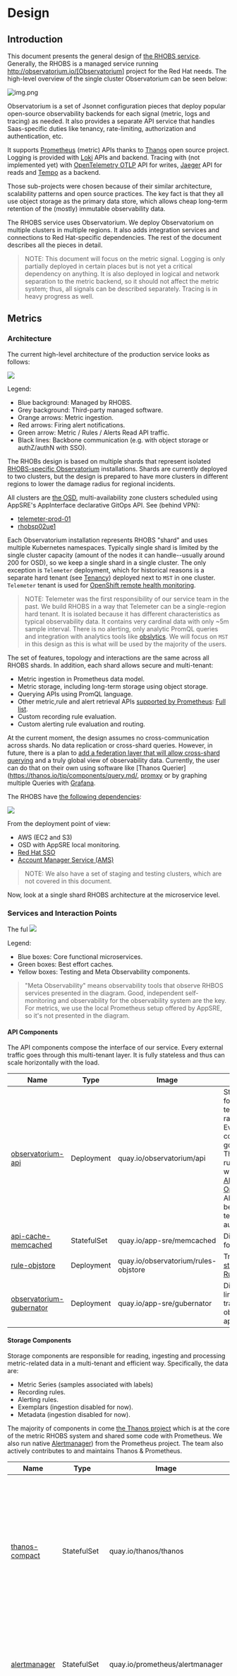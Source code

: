 # Design

## Introduction

This document presents the general design of [the RHOBS service](./README.md). Generally, the RHOBS is a managed service running http://observatorium.io/[Observatorium] project for the Red Hat needs. The high-level overview of the single cluster Observatorium can be seen below:

![img.png](../../assets/observatorium.png)

Observatorium is a set of Jsonnet configuration pieces that deploy popular open-source observability backends for each signal (metric, logs and tracing) as needed. It also provides a separate API service that handles Saas-specific duties like tenancy, rate-limiting, authorization and authentication, etc.

It supports [Prometheus](https://prometheus.io/) (metric) APIs thanks to [Thanos](https://thanos.io/) open source project. Logging is provided with [Loki](https://github.com/grafana/loki) APIs and backend. Tracing with (not implemented yet) with [OpenTelemetry OTLP](https://github.com/open-telemetry/opentelemetry-specification/blob/main/specification/protocol/otlp.md) API for writes, [Jaeger](https://www.jaegertracing.io/) API for reads and [Tempo](https://github.com/grafana/tempo) as a backend.

Those sub-projects were chosen because of their similar architecture, scalability patterns and open source practices. The key fact is that they all use object storage as the primary data store, which allows cheap long-term retention of the (mostly) immutable observability data.

The RHOBS service uses Observatorium. We deploy Observatorium on multiple clusters in multiple regions. It also adds integration services and connections to Red Hat-specific dependencies. The rest of the document describes all the pieces in detail.

> NOTE: This document will focus on the metric signal. Logging is only partially deployed in certain places but is not yet a critical dependency on anything. It is also deployed in logical and network separation to the metric backend, so it should not affect the metric system; thus, all signals can be described separately. Tracing is in heavy progress as well.

## Metrics

### Architecture

The current high-level architecture of the production service looks as follows:

![](../../assets/rhobs-design1.png)

Legend:

* Blue background: Managed by RHOBS.
* Grey background: Third-party managed software.
* Orange arrows: Metric ingestion.
* Red arrows: Firing alert notifications.
* Green arrow: Metric / Rules / Alerts Read API traffic.
* Black lines: Backbone communication (e.g. with object storage or authZ/authN with SSO).

The RHOBs design is based on multiple shards that represent isolated [RHOBS-specific Observatorium](https://github.com/rhobs/configuration) installations. Shards are currently deployed to two clusters, but the design is prepared to have more clusters in different regions to lower the damage radius for regional incidents.

All clusters are [the OSD](https://docs.openshift.com/dedicated/welcome/index.html), multi-availability zone clusters scheduled using AppSRE's AppInterface declarative GitOps API. See (behind VPN):

* [telemeter-prod-01](https://gitlab.cee.redhat.com/service/app-interface/-/blob/master/data/openshift/telemeter-prod-01/cluster.yml)
* [rhobsp02ue1](https://gitlab.cee.redhat.com/service/app-interface/-/blob/master/data/openshift/rhobsp02ue1/cluster.yml)

Each Observatorium installation represents RHOBS "shard" and uses multiple Kubernetes namespaces. Typically single shard is limited by the single cluster capacity (amount of the nodes it can handle--usually around 200 for OSD), so we keep a single shard in a single cluster. The only exception is `Telemeter` deployment, which for historical reasons is a separate hard tenant (see [Tenancy](#Tenancy)) deployed next to `MST` in one cluster. `Telemeter` tenant is used for [OpenShift remote health monitoring](https://access.redhat.com/documentation/en-us/red_hat_openshift_container_storage/4.5/html/monitoring_openshift_container_storage/remote_health_monitoring).

> NOTE: Telemeter was the first responsibility of our service team in the past. We build RHOBS in a way that Telemeter can be a single-region hard tenant. It is isolated because it has different characteristics as typical observability data. It contains very cardinal data with only ~5m sample interval. There is no alerting, only analytic PromQL queries and integration with analytics tools like [obslytics](https://github.com/thanos-community/obslytics). We will focus on `MST` in this design as this is what will be used by the majority of the users.

The set of features, topology and interactions are the same across all RHOBS shards. In addition, each shard allows secure and multi-tenant:

* Metric ingestion in Prometheus data model.
* Metric storage, including long-term storage using object storage.
* Querying APIs using PromQL language.
* Other metric,rule and alert retrieval APIs [supported by Prometheus](https://prometheus.io/docs/prometheus/latest/querying/api/): [Full list](https://github.com/observatorium/api/blob/23af39e5f09845a12dec7179c47b0b364f0a35b0/api/metrics/v1/http.go#L27).
* Custom recording rule evaluation.
* Custom alerting rule evaluation and routing.

At the current moment, the design assumes no cross-communication across shards. No data replication or cross-shard queries. However, in future, there is a plan to [add a federation layer that will allow cross-shard querying](https://issues.redhat.com/browse/RHOBS-40) and a truly global view of observability data. Currently, the user can do that on their own using software like [Thanos Querier](https://thanos.io/tip/components/query.md/, [promxy](https://github.com/jacksontj/promxy) or by graphing multiple Queries with [Grafana](https://grafana.com/grafana/dashboards/).

The RHOBS have [the following dependencies](https://visual-app-interface.devshift.net/services#/services/rhobs/app.yml):

![](../../assets/rhobs-deps.png)

From the deployment point of view:

* AWS (EC2 and S3)
* OSD with AppSRE local monitoring.
* [Red Hat SSO](https://sso.redhat.com/auth/realms/redhat-external)
* [Account Manager Service (AMS)](https://visual-app-interface.devshift.net/services#/services/ocm/ams/app.yml)

> NOTE: We also have a set of staging and testing clusters, which are not covered in this document.

Now, look at a single shard RHOBS architecture at the microservice level.

### Services and Interaction Points

The ful
![](../../assets/rhobs-microsvc.png)

Legend:

* Blue boxes: Core functional microservices.
* Green boxes: Best effort caches.
* Yellow boxes: Testing and Meta Observability components.

> "Meta Observability" means observability tools that observe RHBOS services presented in the diagram. Good, independent self-monitoring and observability for the observability system are the key. For metrics, we use the local Prometheus setup offered by AppSRE, so it's not presented in the diagram.

#### API Components

The API components compose the interface of our service. Every external traffic goes through this multi-tenant layer. It is fully stateless and thus can scale horizontally with the load.

| Name                                                                                                                                                                  | Type        | Image                                | Purpose                                                                                                                                                                                                                                                                                                                                                                                                                                          | Sidecars                                                            |
|-----------------------------------------------------------------------------------------------------------------------------------------------------------------------|-------------|--------------------------------------|--------------------------------------------------------------------------------------------------------------------------------------------------------------------------------------------------------------------------------------------------------------------------------------------------------------------------------------------------------------------------------------------------------------------------------------------------|---------------------------------------------------------------------|
| [observatorium-api](https://github.com/rhobs/configuration/blob/1861e53c2932baf65b82b358a67033c9704915e0/resources/services/observatorium-template.yaml#L810)         | Deployment  | quay.io/observatorium/api            | Stateless proxy for authZ, authN, tenancy injection, rate limiting. Every external communication goes through it. The [opa-ams](https://github.com/rhobs/configuration/blob/1861e53c2932baf65b82b358a67033c9704915e0/resources/services/observatorium-template.yaml#L900) runs as a sidecar which transforms [AMS to OpenPolicyAgent](https://github.com/observatorium/opa-ams). AMS is used can be used for some tenants for the authorization. | [opa-ams]((https://github.com/observatorium/opa-ams)), jaeger-agent |
| [api-cache-memcached](https://github.com/rhobs/configuration/blob/1861e53c2932baf65b82b358a67033c9704915e0/resources/services/observatorium-template.yaml#L95)        | StatefulSet | quay.io/app-sre/memcached            | Distributed cache for...                                                                                                                                                                                                                                                                                                                                                                                                                         | metrics exporter                                                    |
| [rule-objstore](https://github.com/rhobs/configuration/blob/1861e53c2932baf65b82b358a67033c9704915e0/resources/services/observatorium-template.yaml#L161)             | Deployment  | quay.io/observatorium/rules-objstore | Translates [object storage API to Rules API](https://github.com/observatorium/rules-objstore)                                                                                                                                                                                                                                                                                                                                                    | -                                                                   |
| [observatorium-gubernator](https://github.com/rhobs/configuration/blob/1861e53c2932baf65b82b358a67033c9704915e0/resources/services/observatorium-template.yaml#L1097) | Deployment  | quay.io/app-sre/gubernator           | Distributed rate-limiter for API traffic handled by observatorium-api.                                                                                                                                                                                                                                                                                                                                                                           | -                                                                   |

#### Storage Components

Storage components are responsible for reading, ingesting and processing metric-related data in a multi-tenant and efficient way. Specifically, the data are:

* Metric Series (samples associated with labels)
* Recording rules.
* Alerting rules.
* Exemplars (ingestion disabled for now).
* Metadata (ingestion disabled for now).

The majority of components in come [the Thanos project](https://thanos.io/) which is at the core of the metric RHOBS system and shared some code with Prometheus. We also run native [Alertmanager](https://prometheus.io/docs/alerting/latest/alertmanager/)) from the Prometheus project. The team also actively contributes to and maintains Thanos & Prometheus.

| Name                                                                                                                                                                           | Type        | Image                                           | Purpose                                                                                                                                                                                                                                                                                                                                                                                                                                                                                                                                                   | Sidecars                                                                                                                                 |
|--------------------------------------------------------------------------------------------------------------------------------------------------------------------------------|-------------|-------------------------------------------------|-----------------------------------------------------------------------------------------------------------------------------------------------------------------------------------------------------------------------------------------------------------------------------------------------------------------------------------------------------------------------------------------------------------------------------------------------------------------------------------------------------------------------------------------------------------|------------------------------------------------------------------------------------------------------------------------------------------|
| [thanos-compact](https://github.com/rhobs/configuration/blob/1861e53c2932baf65b82b358a67033c9704915e0/resources/services/observatorium-metrics-template.yaml#L82)              | StatefulSet | quay.io/thanos/thanos                           | [Compactor](https://thanos.io/tip/components/compact.md/) is responsible for compacting 2h blocks into bigger time ranges which compresses indexes. It performs deletions, retention appliance and downsampling. It also offers admin Block UI for debugging purposes.                                                                                                                                                                                                                                                                                    | [oauth-proxy](https://quay.io/openshift/origin-oauth-proxy)                                                                              |
| [alertmanager](https://github.com/rhobs/configuration/blob/1861e53c2932baf65b82b358a67033c9704915e0/resources/services/observatorium-metrics-template.yaml#L311)               | StatefulSet | quay.io/prometheus/alertmanager                 | [Alertmanager](https://prometheus.io/docs/alerting/latest/alertmanager/) routes grouped firing alerts to configured receivers like Slack, PagerDuty etc.                                                                                                                                                                                                                                                                                                                                                                                                  | [oauth-proxy](https://quay.io/openshift/origin-oauth-proxy)                                                                              |
| [thanos-stateless-ruler](https://github.com/rhobs/configuration/blob/1861e53c2932baf65b82b358a67033c9704915e0/resources/services/observatorium-metrics-template.yaml#L777)     | StatefulSet | quay.io/thanos/thanos                           | Evaluate recording rules and alerting rules. Recorded data is pushed to Thanos Receive. Rules configuration comes from rule-syncer sidecar which polls object storage.                                                                                                                                                                                                                                                                                                                                                                                    | [configmap-reloader](quay.io/openshift/origin-configmap-reloader), jaeger-agent, [rule-syncer](quay.io/observatorium/thanos-rule-syncer) |
| [thanos-query](https://github.com/rhobs/configuration/blob/1861e53c2932baf65b82b358a67033c9704915e0/resources/services/observatorium-metrics-template.yaml#L991)               | Deployment  | quay.io/thanos/thanos                           | [Query](https://thanos.io/tip/components/query.md/) is responsible for API fanout and federated semantic merges across multiple shards and replicas of data like: series, metadata, labels, exemplars, rules and alert views. It also perform query pushdown and parallelization if needed.                                                                                                                                                                                                                                                               | [oauth-proxy](https://quay.io/openshift/origin-oauth-proxy), jaeger-agent                                                                |
| [query-range-cache](https://github.com/rhobs/configuration/blob/1861e53c2932baf65b82b358a67033c9704915e0/resources/services/observatorium-metrics-template.yaml#L1241)         | StatefulSet | quay.io/app-sre/memcached                       | Distributed cache for query responses.                                                                                                                                                                                                                                                                                                                                                                                                                                                                                                                    | -                                                                                                                                        |
| [thanos-query-frontend](https://github.com/rhobs/configuration/blob/1861e53c2932baf65b82b358a67033c9704915e0/resources/services/observatorium-metrics-template.yaml#L1307)     | Deployment  | quay.io/thanos/thanos                           | Service that splits Prometheus Query API into multiple 1d queries for concurrency. It also caches the response and adjust time ranges for cachability. It also retry. Additonally it logs slow queries.                                                                                                                                                                                                                                                                                                                                                   | jaeger-agent,  [oauth-proxy](https://quay.io/openshift/origin-oauth-proxy)                                                               |
| [thanos-receive-controller](https://github.com/rhobs/configuration/blob/1861e53c2932baf65b82b358a67033c9704915e0/resources/services/observatorium-metrics-template.yaml#L1669) | Deployment  | quay.io/observatorium/thanos-receive-controller | Receiver controllers discover receive nodes through Kubernetes API and populate hashring configuration.                                                                                                                                                                                                                                                                                                                                                                                                                                                   | -                                                                                                                                        |
| [thanos-receive](https://github.com/rhobs/configuration/blob/1861e53c2932baf65b82b358a67033c9704915e0/resources/services/observatorium-metrics-template.yaml#L1859)            | StatefulSet | quay.io/thanos/thanos                           | [Receive](https://thanos.io/tip/components/receive.md/) is a stateful write-ahead-log that routes, replicates and writes series samples (and metadata and exemplars) based on hashring. Has a pod [distruption budget](https://github.com/rhobs/configuration/blob/1861e53c2932baf65b82b358a67033c9704915e0/resources/services/observatorium-metrics-template.yaml#L1816) and [podAffinity](https://github.com/rhobs/configuration/blob/1861e53c2932baf65b82b358a67033c9704915e0/resources/services/observatorium-metrics-template.yaml#L1891) specified. | jaeger-agent                                                                                                                             |
| [store-bucket-cache](https://github.com/rhobs/configuration/blob/1861e53c2932baf65b82b358a67033c9704915e0/resources/services/observatorium-metrics-template.yaml#L2456)        | StatefulSet | quay.io/app-sre/memcached                       | Distributed cache for Object Storage Metadata.                                                                                                                                                                                                                                                                                                                                                                                                                                                                                                            | -                                                                                                                                        |
| [store-index-cache](https://github.com/rhobs/configuration/blob/1861e53c2932baf65b82b358a67033c9704915e0/resources/services/observatorium-metrics-template.yaml#L2575)         | StatefulSet | quay.io/app-sre/memcached                       | Distributed cache for series postings used by Store Gateway to lookup metrics.                                                                                                                                                                                                                                                                                                                                                                                                                                                                            | -                                                                                                                                        |
| [thanos-store-shard-N](https://github.com/rhobs/configuration/blob/1861e53c2932baf65b82b358a67033c9704915e0/resources/services/observatorium-metrics-template.yaml#L2677)      | StatefulSet | quay.io/thanos/thanos                           | [Store](https://thanos.io/tip/components/store.md/) is responsible for querying series from TSDB blocks in Object Storage. It sharded using [block ID](https://github.com/rhobs/configuration/blob/main/resources/services/observatorium-metrics-template.yaml#L2779) hashmod.                                                                                                                                                                                                                                                                            | jaeger-agent                                                                                                                             |


#### Acceptance Testing

Components that perform continuous testing for functional and efficiency verification for SLI and rollout acceptance.

| Name                                                                                                                                                                  | Type        | Image                                | Purpose                                                                                                                                                                                                                                                                                                                                                                                                                                          | Sidecars                                                            |
|-----------------------------------------------------------------------------------------------------------------------------------------------------------------------|-------------|--------------------------------------|--------------------------------------------------------------------------------------------------------------------------------------------------------------------------------------------------------------------------------------------------------------------------------------------------------------------------------------------------------------------------------------------------------------------------------------------------|---------------------------------------------------------------------|
| [avalanche-remote-writer](https://github.com/rhobs/configuration/blob/1861e53c2932baf65b82b358a67033c9704915e0/resources/services/observatorium-template.yaml#L13)    | Deployment  | quay.io/observatorium/avalanche      | Testing load generator for test metrics into our test `rhobs` tenant, used for SLI measurements.                                                                                                                                                                                                                                                                                                                                                 | -                                                                   |
| [observatorium-up](https://github.com/rhobs/configuration/blob/1861e53c2932baf65b82b358a67033c9704915e0/resources/services/observatorium-template.yaml#L316)          | Deployment  | quay.io/observatorium/up             | Close box solution of periodic querying of test `rhobs` tenant for SLI monitoring using [following queries](https://github.com/rhobs/configuration/blob/1861e53c2932baf65b82b358a67033c9704915e0/resources/services/observatorium-template.yaml#L297).                                                                                                                                                                                           | -                                                                   |

#### Meta Observability

Components allowing distributed tracing and profiling of RHOBS components.

| Name                                                                                                                                       | Type       | Image                            | Purpose                                                                                                                                                                                                                                                                                                                                                                    | Sidecars                                                    |
|--------------------------------------------------------------------------------------------------------------------------------------------|------------|----------------------------------|----------------------------------------------------------------------------------------------------------------------------------------------------------------------------------------------------------------------------------------------------------------------------------------------------------------------------------------------------------------------------|-------------------------------------------------------------|
| [jaeger](https://github.com/rhobs/configuration/blob/1861e53c2932baf65b82b358a67033c9704915e0/resources/services/jaeger-template.yaml#L35) | Deployment | quay.io/jaegertracing/all-in-one | [Distributed Tracing Backend](https://www.jaegertracing.io/) for Meta-Observability with oauth-proxy for SSO. In-memory storage for short retention of traces. Waits for traces from jaeger agent sidecars and allows querying through Jaeger UI.                                                                                                                          | [oauth-proxy](https://quay.io/openshift/origin-oauth-proxy) |
| [parca](https://github.com/rhobs/configuration/blob/1861e53c2932baf65b82b358a67033c9704915e0/resources/services/parca-template.yaml#L124)  | Deployment | quay.io/observatorium/parca      | [Continuous profiling backend](https://github.com/parca-dev/parca) for Meta-Observability with oauth-proxy for SSO. It [polls Kubernetes discovery](https://github.com/rhobs/configuration/blob/main/resources/services/parca-template.yaml#L18) to get Go containers to scrape for common profiles like heap, CPU, gorutines etc. It allows querying profiles through UI. | [oauth-proxy](https://quay.io/openshift/origin-oauth-proxy) |

### Sequences and User Stories

* Ingesting Tenant Metrics: TBD
* Querying Tenant Metrics: TBD
* Compacting, Downsampling, Applying Retention for Storage: TBD
* Evaluating Tenant Recording and Alerting Rules: TBD
* Configuring Tenant Alerts and Recording Rules
* Fetching Loaded Tenant Alerts/Rules: TBD

#### Common Fail-over and Scaling Stories

* DDOS: TBD
* Tenant Misconfiguration/Misbehave: TBD
* Scaling Writes: TBD
* Scaling Reads: TBD
* Restarts of Thanos Receive Pods (Ingestion Pods)

#### Future 

On top the above, in future we plan to add following user stories:

* Automatic scale outs and scale downs based on traffic
* Deletions
* Backfilling Recording Rules
* Sharing series with other tenants
* Usage Monitoring

### Tenancy

The RHOBS tenant identifies the owner of data (metrics, rules, etc.). The owner can then manage and query such data (including alert and recording rule evaluations). In future tenant will be able to [allow accessing subset of their metrics to other tenants](https://issues.redhat.com/browse/RHOBS-107). Single tenant is recommended for group of people or services that should have isolated access and responsibility over certain metric data. 

The user management for who is part of tenant is out of the scope for RHOBS and should be handled outside of RHOBS, ideally with SSO team help. On the other hand, the RHOBS team manages RBAC that map certain service account `sub` ID token field to roles against certain tenant with read/write and metric/log/tracing granularity.

The RHOBS tenancy is label based. It means that within Thanos we build features that allows limit, monitor, ingest, read series and isolate for specific labels. In our case it's the `tenant_id = <TENANT>`. The correct `tenant_id` is found on `observatorium-api` level:

1. Tenant name is encoded either in the header of URL of the tenant Route.
2. Based on tenant we choose the authentication option. In most cases it's OIDC flow targeting Red Hat SSO as the issuer.
3. In OIDC case we expect ID Token. If it's missing or verification fails we are redirecting to SSO login flow.
4. If verification is successful we check RBAC or OPA-AMS for correct role to see if relevant action should be allowed.

### SLA

* Write: 99.5%
* Read: Unspecified yet.

### Risks

There is always something to improve (:

Some low level risk we are aware at the moment: 

1. We are migrating to new Thanos Receive configuration that addresses the limitation in sharding dynamic. Our load test shown positive results. This change should allow us to be very dynamic of Receive replicas and allow us to have more of them, but in smaller size. It will also allow us to quickly adapt to larger ingestion traffic. It's a risk, because it's a new change.
2. We are adding new tenant limit feature which adds a new logic for ensuring QoS when one tenant misbehaves.
3. We did not perform yet the exhausting read path load tests yet, but we already know we have to invest some time in efficiency optimizations around concurrent queries and limiting.
4. We were experiencing elevated incidents with the SSO in the past. If the SSO is down the service is fully down and there is no fallback path.
5. The OSD Routers can't handle elevated traffic, especially during DDOS or tenant misbehaves. We are researching using [ELB](https://aws.amazon.com/elasticloadbalancing/) together with AppSRE instead. 
6. Eventually we will hit single Compactor limit. This means we might not be able to compact fast enough or we won't be able to compress blocks further because of their size. Eventually we will need to reconfigure Compactor to per tenant sharding (low risk). In theory single tenant block can grow in size that we will hit block size limit. In such case Compactor will ignore such blocks and continue compacting smaller ones. This can be solved with [Vertical Sharding Design](https://github.com/thanos-io/thanos/issues/5437) (high risk). Compactor scaling can be further automated with proposals like [this](https://github.com/thanos-io/thanos/pull/5109/files) and [planner](https://github.com/thanos-io/thanos/pull/4458) when needed. 


